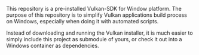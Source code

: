 This repository is a pre-installed Vulkan-SDK for Window platform. The purpose of this repository is to simplify Vulkan applications build process on Windows, especially when doing it with automated scripts.

Instead of downloading and running the Vulkan installer, it is much easier to simply include this project as submodule of yours, or check it out into a Windows container as dependencies.
